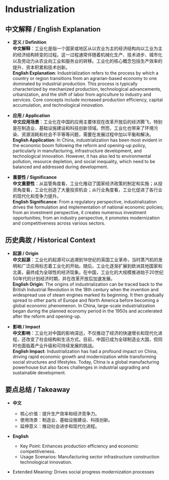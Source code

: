 # Industrialization

## 中文解释 / English Explanation

* **定义 / Definition**  
  **中文解释**：工业化是指一个国家或地区从以农业为主的经济结构向以工业为主的经济结构转变的过程。这一过程通常伴随着机械化生产、技术进步、城市化以及劳动力从农业向工业和服务业的转移。工业化的核心概念包括生产效率的提升、资本积累和技术创新。  
  **English Explanation**: Industrialization refers to the process by which a country or region transitions from an agrarian-based economy to one dominated by industrial production. This process is typically characterized by mechanized production, technological advancements, urbanization, and the shift of labor from agriculture to industry and services. Core concepts include increased production efficiency, capital accumulation, and technological innovation.

* **应用 / Application**  
  **中文应用场景**：工业化在中国的应用主要体现在改革开放后的经济腾飞，特别是在制造业、基础设施建设和科技创新领域。然而，工业化也带来了环境污染、资源消耗和社会不平等等问题，需要在发展过程中加以平衡和解决。  
  **English Application**: In China, industrialization has been most evident in the economic boom following the reform and opening-up policy, particularly in manufacturing, infrastructure development, and technological innovation. However, it has also led to environmental pollution, resource depletion, and social inequality, which need to be balanced and addressed during development.

* **重要性 / Significance**  
  **中文重要性**：从监管角度看，工业化推动了国家经济政策的制定和实施；从投资角度看，工业化创造了大量投资机会；从行业角度看，工业化促进了各行业的现代化和竞争力提升。  
  **English Significance**: From a regulatory perspective, industrialization drives the formulation and implementation of national economic policies; from an investment perspective, it creates numerous investment opportunities; from an industry perspective, it promotes modernization and competitiveness across various sectors.

## 历史典故 / Historical Context

* **起源 / Origin**  
  **中文起源**：工业化的起源可以追溯到18世纪的英国工业革命，当时蒸汽机的发明和广泛应用标志着工业化的开始。随后，工业化逐渐扩展到欧洲其他国家和北美，最终成为全球性的经济现象。在中国，工业化的大规模推进始于20世纪50年代的计划经济时期，并在改革开放后加速发展。  
  **English Origin**: The origins of industrialization can be traced back to the British Industrial Revolution in the 18th century when the invention and widespread use of steam engines marked its beginning. It then gradually spread to other parts of Europe and North America before becoming a global economic phenomenon. In China, large-scale industrialization began during the planned economy period in the 1950s and accelerated after the reform and opening-up.

* **影响 / Impact**  
  **中文影响**：工业化对中国的影响深远，不仅推动了经济的快速增长和现代化进程，还改变了社会结构和生活方式。目前，中国已成为全球制造业大国，但同时也面临着产业升级和可持续发展的挑战。  
  **English Impact**: Industrialization has had a profound impact on China, driving rapid economic growth and modernization while transforming social structures and lifestyles. Today, China is a global manufacturing powerhouse but also faces challenges in industrial upgrading and sustainable development.

## 要点总结 / Takeaway

* **中文**  
  - 核心价值：提升生产效率和经济竞争力。
  - 使用场景：制造业、基础设施建设、科技创新。
  - 延伸意义：推动社会进步和现代化进程。

* **English**  
  - Key Point: Enhances production efficiency and economic competitiveness.
  - Usage Scenarios: Manufacturing sector infrastructure construction technological innovation.
- Extended Meaning: Drives social progress modernization processes